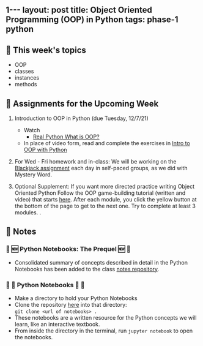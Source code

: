 1---
layout: post
title: Object Oriented Programming (OOP) in Python
tags: phase-1 python
---

## 🎯 This week's topics
- OOP
- classes 
- instances
- methods


## 🔖 Assignments for the Upcoming Week

1. Introduction to OOP in Python (due Tuesday, 12/7/21)
      - Watch  
           - [Real Python What is OOP?](https://www.youtube.com/watch?v=umq5JN11peA)
      - In place of video form, read and complete the exercises in [Intro to OOP with Python](https://docs.microsoft.com/en-us/learn/modules/python-object-oriented-programming/)


2. For Wed - Fri homework and in-class:
      We will be working on the [Blackjack assignment](https://classroom.github.com/a/YjSaXc_2) each day in self-paced groups, as we did with Mystery Word.

3. Optional Supplement:
      If you want more directed practice writing Object Oriented Python Follow the OOP game-building tutorial (written and video) that starts [here](https://pythonprogramming.net/object-oriented-programming-introduction-intermediate-python-tutorial/). After each module, you click the yellow button at the bottom of the page to get to the next one. Try to complete at least 3 modules. .

      
## 🦉 Notes

### 🐍 🆕 Python Notebooks: The Prequel 🆕 🐍
- Consolidated summary of concepts described in detail in the Python Notebooks has been added to the class [notes repository](https://github.com/Momentum-PT-Team-3/notes/blob/main/python-notebooks-prequel.md).

###  🐍 📒 Python Notebooks 📒 🐍
- Make a directory to hold your Python Notebooks
- Clone the repository [here](https://github.com/Momentum-PT-Team-3/python-notebooks) into that directory:  
      ```git clone <url of notebooks> .```
- These notebooks are a written resource for the Python concepts we will learn, like an interactive textbook.
- From inside the directory in the terminal, run `jupyter notebook` to open the notebooks.



